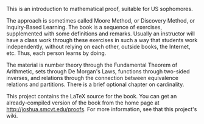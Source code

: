 This is an introduction to mathematical proof, suitable for US sophomores.

The approach is sometimes called Moore Method, or Discovery Method, or Inquiry-Based Learning.  The book is a sequence of exercises, supplemented with some definitions and remarks.  Usually an instructor will have a class work through these exercises in such a way that students work independently, without relying on each other, outside books, the Internet, etc.  Thus, each person learns by doing.

The material is number theory through the Fundamental Theorem of Arithmetic, sets through De Morgan's Laws, functions through two-sided inverses, and relations through the connection between equivalence relations and partitions.  There is a brief optional chapter on cardinality.

This project contains the LaTeX source for the book.  You can get an already-compiled version of the book from the home page at http://joshua.smcvt.edu/proofs.  For more information, see that this project's wiki.
